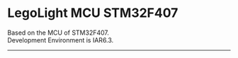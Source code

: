 # LegoLight MCU STM32F407 
Based on the MCU of STM32F407.  
Development Environment is IAR6.3.  

--- 
